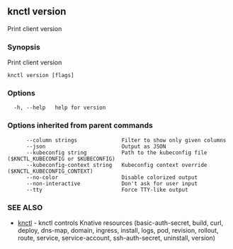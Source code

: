 ## knctl version

Print client version

### Synopsis

Print client version

```
knctl version [flags]
```

### Options

```
  -h, --help   help for version
```

### Options inherited from parent commands

```
      --column strings              Filter to show only given columns
      --json                        Output as JSON
      --kubeconfig string           Path to the kubeconfig file ($KNCTL_KUBECONFIG or $KUBECONFIG)
      --kubeconfig-context string   Kubeconfig context override ($KNCTL_KUBECONFIG_CONTEXT)
      --no-color                    Disable colorized output
      --non-interactive             Don't ask for user input
      --tty                         Force TTY-like output
```

### SEE ALSO

* [knctl](knctl.md)	 - knctl controls Knative resources (basic-auth-secret, build, curl, deploy, dns-map, domain, ingress, install, logs, pod, revision, rollout, route, service, service-account, ssh-auth-secret, uninstall, version)


